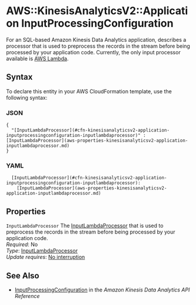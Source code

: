 # AWS::KinesisAnalyticsV2::Application InputProcessingConfiguration<a name="aws-properties-kinesisanalyticsv2-application-inputprocessingconfiguration"></a>

For an SQL\-based Amazon Kinesis Data Analytics application, describes a processor that is used to preprocess the records in the stream before being processed by your application code\. Currently, the only input processor available is [AWS Lambda](https://docs.aws.amazon.com/lambda/)\.

## Syntax<a name="aws-properties-kinesisanalyticsv2-application-inputprocessingconfiguration-syntax"></a>

To declare this entity in your AWS CloudFormation template, use the following syntax:

### JSON<a name="aws-properties-kinesisanalyticsv2-application-inputprocessingconfiguration-syntax.json"></a>

```
{
  "[InputLambdaProcessor](#cfn-kinesisanalyticsv2-application-inputprocessingconfiguration-inputlambdaprocessor)" : [InputLambdaProcessor](aws-properties-kinesisanalyticsv2-application-inputlambdaprocessor.md)
}
```

### YAML<a name="aws-properties-kinesisanalyticsv2-application-inputprocessingconfiguration-syntax.yaml"></a>

```
  [InputLambdaProcessor](#cfn-kinesisanalyticsv2-application-inputprocessingconfiguration-inputlambdaprocessor): 
    [InputLambdaProcessor](aws-properties-kinesisanalyticsv2-application-inputlambdaprocessor.md)
```

## Properties<a name="aws-properties-kinesisanalyticsv2-application-inputprocessingconfiguration-properties"></a>

`InputLambdaProcessor`  <a name="cfn-kinesisanalyticsv2-application-inputprocessingconfiguration-inputlambdaprocessor"></a>
The [InputLambdaProcessor](https://docs.aws.amazon.com/kinesisanalytics/latest/apiv2/API_InputLambdaProcessor.html) that is used to preprocess the records in the stream before being processed by your application code\.  
*Required*: No  
*Type*: [InputLambdaProcessor](aws-properties-kinesisanalyticsv2-application-inputlambdaprocessor.md)  
*Update requires*: [No interruption](https://docs.aws.amazon.com/AWSCloudFormation/latest/UserGuide/using-cfn-updating-stacks-update-behaviors.html#update-no-interrupt)

## See Also<a name="aws-properties-kinesisanalyticsv2-application-inputprocessingconfiguration--seealso"></a>
+  [InputProcessingConfiguration](https://docs.aws.amazon.com/kinesisanalytics/latest/apiv2/API_InputProcessingConfiguration.html) in the *Amazon Kinesis Data Analytics API Reference* 